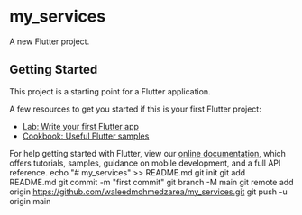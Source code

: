 # my_services

A new Flutter project.

## Getting Started

This project is a starting point for a Flutter application.

A few resources to get you started if this is your first Flutter project:

- [Lab: Write your first Flutter app](https://flutter.dev/docs/get-started/codelab)
- [Cookbook: Useful Flutter samples](https://flutter.dev/docs/cookbook)

For help getting started with Flutter, view our
[online documentation](https://flutter.dev/docs), which offers tutorials,
samples, guidance on mobile development, and a full API reference.
echo "# my_services" >> README.md
git init
git add README.md
git commit -m "first commit"
git branch -M main
git remote add origin https://github.com/waleedmohmedzarea/my_services.git
git push -u origin main
